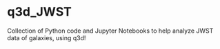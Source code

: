 # q3d_JWST
Collection of Python code and Jupyter Notebooks to help analyze JWST data of galaxies, using q3d! 
